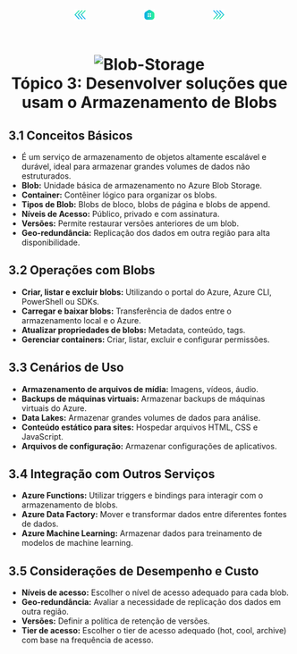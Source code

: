 <!-- markmap -->
<div style="text-align: center; width:100%; padding-bottom:20px;">
  <a href="topico_2_implementar_o_azure_functions.md" style="padding:50px;"><img src="img/anterior.png" alt="Anterior" style="width:20px;height:20px;"></a>
  <a href="az-204_markmap.md" style="padding:50px;"><img src="img/inicio.png" alt="Início" style="width:20px;height:20px;"></a>
  <a href="topico_4_desenvolver_solucoes_que_usam_o_azure_cosmos_db.md" style="padding:50px;"><img src="img/proximo.png" alt="Próximo" style="width:20px;height:20px;"></a>
</div>

# <div style="text-align: center; width:100%;"><img src="https://learn.microsoft.com/pt-br/training/achievements/develop-solutions-that-use-blob-storage.svg" alt="Blob-Storage" width="50" height="50"> <br /> **Tópico 3: Desenvolver soluções que usam o Armazenamento de Blobs**</div>

## **3.1 Conceitos Básicos**

* É um serviço de armazenamento de objetos altamente escalável e durável, ideal para armazenar grandes volumes de dados não estruturados.
* **Blob:** Unidade básica de armazenamento no Azure Blob Storage.
* **Container:** Contêiner lógico para organizar os blobs.
* **Tipos de Blob:** Blobs de bloco, blobs de página e blobs de append.
* **Níveis de Acesso:** Público, privado e com assinatura.
* **Versões:** Permite restaurar versões anteriores de um blob.
* **Geo-redundância:** Replicação dos dados em outra região para alta disponibilidade.

## **3.2 Operações com Blobs**

* **Criar, listar e excluir blobs:** Utilizando o portal do Azure, Azure CLI, PowerShell ou SDKs.
* **Carregar e baixar blobs:** Transferência de dados entre o armazenamento local e o Azure.
* **Atualizar propriedades de blobs:** Metadata, conteúdo, tags.
* **Gerenciar containers:** Criar, listar, excluir e configurar permissões.

## **3.3 Cenários de Uso**

* **Armazenamento de arquivos de mídia:** Imagens, vídeos, áudio.
* **Backups de máquinas virtuais:** Armazenar backups de máquinas virtuais do Azure.
* **Data Lakes:** Armazenar grandes volumes de dados para análise.
* **Conteúdo estático para sites:** Hospedar arquivos HTML, CSS e JavaScript.
* **Arquivos de configuração:** Armazenar configurações de aplicativos.

## **3.4 Integração com Outros Serviços**

* **Azure Functions:** Utilizar triggers e bindings para interagir com o armazenamento de blobs.
* **Azure Data Factory:** Mover e transformar dados entre diferentes fontes de dados.
* **Azure Machine Learning:** Armazenar dados para treinamento de modelos de machine learning.

## **3.5 Considerações de Desempenho e Custo**

* **Níveis de acesso:** Escolher o nível de acesso adequado para cada blob.
* **Geo-redundância:** Avaliar a necessidade de replicação dos dados em outra região.
* **Versões:** Definir a política de retenção de versões.
* **Tier de acesso:** Escolher o tier de acesso adequado (hot, cool, archive) com base na frequência de acesso.
